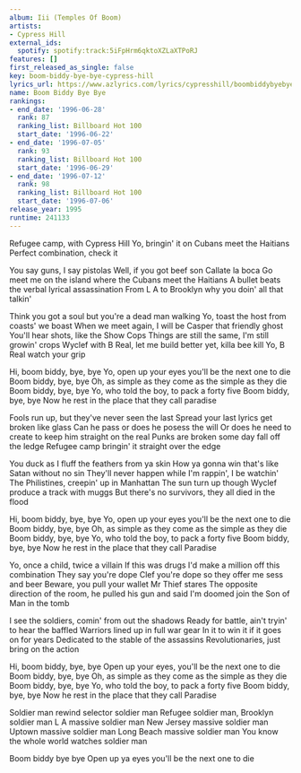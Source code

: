 ```yaml
---
album: Iii (Temples Of Boom)
artists:
- Cypress Hill
external_ids:
  spotify: spotify:track:5iFpHrm6qktoXZLaXTPoRJ
features: []
first_released_as_single: false
key: boom-biddy-bye-bye-cypress-hill
lyrics_url: https://www.azlyrics.com/lyrics/cypresshill/boombiddybyebye.html
name: Boom Biddy Bye Bye
rankings:
- end_date: '1996-06-28'
  rank: 87
  ranking_list: Billboard Hot 100
  start_date: '1996-06-22'
- end_date: '1996-07-05'
  rank: 93
  ranking_list: Billboard Hot 100
  start_date: '1996-06-29'
- end_date: '1996-07-12'
  rank: 98
  ranking_list: Billboard Hot 100
  start_date: '1996-07-06'
release_year: 1995
runtime: 241133
---
```

Refugee camp, with Cypress Hill
Yo, bringin' it on Cubans meet the Haitians
Perfect combination, check it

You say guns, I say pistolas
Well, if you got beef son
Callate la boca
Go meet me on the island where the Cubans meet the Haitians
A bullet beats the verbal lyrical assassination
From L A to Brooklyn why you doin' all that talkin'

Think you got a soul but you're a dead man walking
Yo, toast the host from coasts' we boast
When we meet again, I will be Casper that friendly ghost
You'll hear shots, like the Show Cops
Things are still the same, I'm still growin' crops
Wyclef with B Real, let me build better yet, killa bee kill
Yo, B Real watch your grip

Hi, boom biddy, bye, bye
Yo, open up your eyes you'll be the next one to die
Boom biddy, bye, bye
Oh, as simple as they come as the simple as they die
Boom biddy, bye, bye
Yo, who told the boy, to pack a forty five
Boom biddy, bye, bye
Now he rest in the place that they call paradise

Fools run up, but they've never seen the last
Spread your last lyrics get broken like glass
Can he pass or does he posess the will
Or does he need to create to keep him straight on the real
Punks are broken some day fall off the ledge
Refugee camp bringin' it straight over the edge

You duck as I fluff the feathers from ya skin
How ya gonna win that's like Satan without no sin
They'll never happen while I'm rappin', I be watchin'
The Philistines, creepin' up in Manhattan
The sun turn up though Wyclef produce a track with muggs
But there's no survivors, they all died in the flood

Hi, boom biddy, bye, bye
Yo, open up your eyes you'll be the next one to die
Boom biddy, bye, bye
Oh, as simple as they come as the simple as they die
Boom biddy, bye, bye
Yo, who told the boy, to pack a forty five
Boom biddy, bye, bye
Now he rest in the place that they call Paradise

Yo, once a child, twice a villain
If this was drugs I'd make a million off this combination
They say you're dope Clef you're dope so they offer me sess and beer
Beware, you pull your wallet Mr Thief stares
The opposite direction of the room, he pulled his gun and said
I'm doomed join the Son of Man in the tomb

I see the soldiers, comin' from out the shadows
Ready for battle, ain't tryin' to hear the baffled
Warriors lined up in full war gear
In it to win it if it goes on for years
Dedicated to the stable of the assassins
Revolutionaries, just bring on the action

Hi, boom biddy, bye, bye
Open up your eyes, you'll be the next one to die
Boom biddy, bye, bye
Oh, as simple as they come as the simple as they die
Boom biddy, bye, bye
Yo, who told the boy, to pack a forty five
Boom biddy, bye, bye
Now he rest in the place that they call Paradise

Soldier man rewind selector soldier man
Refugee soldier man, Brooklyn soldier man
L A massive soldier man
New Jersey massive soldier man
Uptown massive soldier man
Long Beach massive soldier man
You know the whole world watches soldier man

Boom biddy bye bye
Open up ya eyes you'll be the next one to die
